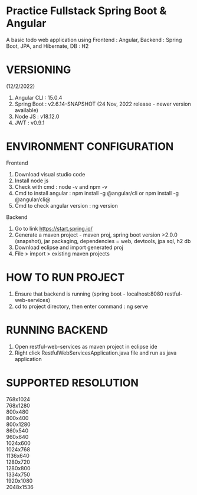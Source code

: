 
# Practice Fullstack Spring Boot & Angular
A basic todo web application using Frontend : Angular, Backend : Spring Boot, JPA, and Hibernate, DB : H2

# VERSIONING 
(12/2/2022) 
1. Angular CLI  : 15.0.4 
2. Spring Boot  : v2.6.14-SNAPSHOT  (24 Nov, 2022 release - newer version available)
3. Node JS      : v18.12.0 
4. JWT 			: v0.9.1

# ENVIRONMENT CONFIGURATION 
Frontend
1. Download visual studio code
2. Install node js
3. Check with cmd : node -v and npm -v
4. Cmd to install angular : npm install -g @angular/cli or npm install -g @angular/cli@<version>
5. Cmd to check angular version : ng version

Backend
1. Go to link https://start.spring.io/
2. Generate a maven project - maven proj, spring boot version >2.0.0 (snapshot), jar packaging, dependencies = web, devtools, jpa sql, h2 db
3. Download eclipse and import generated proj 
4. File > import > existing maven projects

# HOW TO RUN PROJECT 
1. Ensure that backend is running (spring boot - localhost:8080 restful-web-services)
2. cd to project directory, then enter command : ng serve
  
# RUNNING BACKEND 
1. Open restful-web-services as maven project in eclipse ide
2. Right click RestfulWebServicesApplication.java file and run as java application

# SUPPORTED RESOLUTION 
768x1024		
768x1280		
800x480		
800x400		
800x1280		
860x540		
960x640		
1024x600		
1024x768		
1136x640		
1280x720		
1280x800		
1334x750		
1920x1080		
2048x1536	

  
